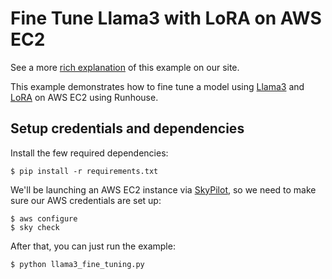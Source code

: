 # Fine Tune Llama3 with LoRA on AWS EC2

See a more [rich explanation](https://www.run.house/examples/llama3-fine-tuning-with-lora)
of this example on our site.

This example demonstrates how to fine tune a model using
[Llama3](https://huggingface.co/NousResearch/Meta-Llama-3-8B) and
[LoRA](https://huggingface.co/docs/peft/main/en/conceptual_guides/lora) on AWS EC2 using Runhouse.

## Setup credentials and dependencies

Install the few required dependencies:
```shell
$ pip install -r requirements.txt
```

We'll be launching an AWS EC2 instance via [SkyPilot](https://github.com/skypilot-org/skypilot), so we need to
make sure our AWS credentials are set up:
```shell
$ aws configure
$ sky check
```

After that, you can just run the example:
```shell
$ python llama3_fine_tuning.py
```
